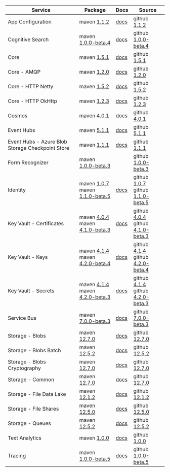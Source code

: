 | Service | Package | Docs | Source |
| ------- | ------- | ---- | ------ |
| App Configuration | maven [1.1.2](https://search.maven.org/artifact/com.azure/azure-data-appconfiguration/1.1.2/jar/) | [docs](https://docs.microsoft.com/java/api/overview/azure/data-appconfiguration-readme/) | github [1.1.2](https://github.com/Azure/azure-sdk-for-java/tree/azure-data-appconfiguration_1.1.2/sdk/appconfiguration/azure-data-appconfiguration/) |
| Cognitive Search | maven [1.0.0-beta.4](https://search.maven.org/artifact/com.azure/azure-search-documents/1.0.0-beta.4/jar/) | [docs](https://docs.microsoft.com/java/api/overview/azure/search-documents-readme/) | github [1.0.0-beta.4](https://github.com/Azure/azure-sdk-for-java/tree/azure-search-documents_1.0.0-beta.4/sdk/search/azure-search-documents/) |
| Core | maven [1.5.1](https://search.maven.org/artifact/com.azure/azure-core/1.5.1/jar/) | [docs](https://docs.microsoft.com/java/api/overview/azure/core-readme/) | github [1.5.1](https://github.com/Azure/azure-sdk-for-java/tree/azure-core_1.5.1/sdk/core/azure-core/) |
| Core - AMQP | maven [1.2.0](https://search.maven.org/artifact/com.azure/azure-core-amqp/1.2.0/jar/) | [docs](https://docs.microsoft.com/java/api/overview/azure/core-amqp-readme/) | github [1.2.0](https://github.com/Azure/azure-sdk-for-java/tree/azure-core-amqp_1.2.0/sdk/core/azure-core-amqp/) |
| Core - HTTP Netty | maven [1.5.2](https://search.maven.org/artifact/com.azure/azure-core-http-netty/1.5.2/jar/) | [docs](https://docs.microsoft.com/java/api/overview/azure/core-http-netty-readme/) | github [1.5.2](https://github.com/Azure/azure-sdk-for-java/tree/azure-core-http-netty_1.5.2/sdk/core/azure-core-http-netty/) |
| Core - HTTP OkHttp | maven [1.2.3](https://search.maven.org/artifact/com.azure/azure-core-http-okhttp/1.2.3/jar/) | [docs](https://docs.microsoft.com/java/api/overview/azure/core-http-okhttp-readme/) | github [1.2.3](https://github.com/Azure/azure-sdk-for-java/tree/azure-core-http-okhttp_1.2.3/sdk/core/azure-core-http-okhttp/) |
| Cosmos | maven [4.0.1](https://search.maven.org/artifact/com.azure/azure-cosmos/4.0.1/jar/) | [docs](https://docs.microsoft.com/java/api/overview/azure/cosmos-readme/) | github [4.0.1](https://github.com/Azure/azure-sdk-for-java/tree/azure-cosmos_4.0.1/sdk/cosmos/azure-cosmos/) |
| Event Hubs | maven [5.1.1](https://search.maven.org/artifact/com.azure/azure-messaging-eventhubs/5.1.1/jar/) | [docs](https://docs.microsoft.com/java/api/overview/azure/messaging-eventhubs-readme/) | github [5.1.1](https://github.com/Azure/azure-sdk-for-java/tree/azure-messaging-eventhubs_5.1.1/sdk/eventhubs/azure-messaging-eventhubs/) |
| Event Hubs - Azure Blob Storage Checkpoint Store | maven [1.1.1](https://search.maven.org/artifact/com.azure/azure-messaging-eventhubs-checkpointstore-blob/1.1.1/jar/) | [docs](https://docs.microsoft.com/java/api/overview/azure/messaging-eventhubs-checkpointstore-blob-readme/) | github [1.1.1](https://github.com/Azure/azure-sdk-for-java/tree/azure-messaging-eventhubs-checkpointstore-blob_1.1.1/sdk/eventhubs/azure-messaging-eventhubs-checkpointstore-blob/) |
| Form Recognizer | maven [1.0.0-beta.3](https://search.maven.org/artifact/com.azure/azure-ai-formrecognizer/1.0.0-beta.3/jar/) |  | github [1.0.0-beta.3](https://github.com/Azure/azure-sdk-for-java/tree/azure-ai-formrecognizer_1.0.0-beta.3/sdk/formrecognizer/azure-ai-formrecognizer/) |
| Identity | maven [1.0.7](https://search.maven.org/artifact/com.azure/azure-identity/1.0.7/jar/)<br>maven [1.1.0-beta.5](https://search.maven.org/artifact/com.azure/azure-identity/1.1.0-beta.5/jar/) | [docs](https://docs.microsoft.com/java/api/overview/azure/identity-readme/) | github [1.0.7](https://github.com/Azure/azure-sdk-for-java/tree/azure-identity_1.0.7/sdk/identity/azure-identity/)<br>github [1.1.0-beta.5](https://github.com/Azure/azure-sdk-for-java/tree/azure-identity_1.1.0-beta.5/sdk/identity/azure-identity/) |
| Key Vault - Certificates | maven [4.0.4](https://search.maven.org/artifact/com.azure/azure-security-keyvault-certificates/4.0.4/jar/)<br>maven [4.1.0-beta.3](https://search.maven.org/artifact/com.azure/azure-security-keyvault-certificates/4.1.0-beta.3/jar/) | [docs](https://docs.microsoft.com/java/api/overview/azure/security-keyvault-certificates-readme/) | github [4.0.4](https://github.com/Azure/azure-sdk-for-java/tree/azure-security-keyvault-certificates_4.0.4/sdk/keyvault/azure-security-keyvault-certificates/)<br>github [4.1.0-beta.3](https://github.com/Azure/azure-sdk-for-java/tree/azure-security-keyvault-certificates_4.1.0-beta.3/sdk/keyvault/azure-security-keyvault-certificates/) |
| Key Vault - Keys | maven [4.1.4](https://search.maven.org/artifact/com.azure/azure-security-keyvault-keys/4.1.4/jar/)<br>maven [4.2.0-beta.4](https://search.maven.org/artifact/com.azure/azure-security-keyvault-keys/4.2.0-beta.4/jar/) | [docs](https://docs.microsoft.com/java/api/overview/azure/security-keyvault-keys-readme/) | github [4.1.4](https://github.com/Azure/azure-sdk-for-java/tree/azure-security-keyvault-keys_4.1.4/sdk/keyvault/azure-security-keyvault-keys/)<br>github [4.2.0-beta.4](https://github.com/Azure/azure-sdk-for-java/tree/azure-security-keyvault-keys_4.2.0-beta.4/sdk/keyvault/azure-security-keyvault-keys/) |
| Key Vault - Secrets | maven [4.1.4](https://search.maven.org/artifact/com.azure/azure-security-keyvault-secrets/4.1.4/jar/)<br>maven [4.2.0-beta.3](https://search.maven.org/artifact/com.azure/azure-security-keyvault-secrets/4.2.0-beta.3/jar/) | [docs](https://docs.microsoft.com/java/api/overview/azure/security-keyvault-secrets-readme/) | github [4.1.4](https://github.com/Azure/azure-sdk-for-java/tree/azure-security-keyvault-secrets_4.1.4/sdk/keyvault/azure-security-keyvault-secrets/)<br>github [4.2.0-beta.3](https://github.com/Azure/azure-sdk-for-java/tree/azure-security-keyvault-secrets_4.2.0-beta.3/sdk/keyvault/azure-security-keyvault-secrets/) |
| Service Bus | maven [7.0.0-beta.3](https://search.maven.org/artifact/com.azure/azure-messaging-servicebus/7.0.0-beta.3/jar/) | [docs](https://docs.microsoft.com/java/api/overview/azure/messaging-servicebus-readme/) | github [7.0.0-beta.3](https://github.com/Azure/azure-sdk-for-java/tree/azure-messaging-servicebus_7.0.0-beta.3/sdk/servicebus/azure-messaging-servicebus/) |
| Storage - Blobs | maven [12.7.0](https://search.maven.org/artifact/com.azure/azure-storage-blob/12.7.0/jar/) | [docs](https://docs.microsoft.com/java/api/overview/azure/storage-blob-readme/) | github [12.7.0](https://github.com/Azure/azure-sdk-for-java/tree/azure-storage-blob_12.7.0/sdk/storage/azure-storage-blob/) |
| Storage - Blobs Batch | maven [12.5.2](https://search.maven.org/artifact/com.azure/azure-storage-blob-batch/12.5.2/jar/) | [docs](https://docs.microsoft.com/java/api/overview/azure/storage-blob-batch-readme/) | github [12.5.2](https://github.com/Azure/azure-sdk-for-java/tree/azure-storage-blob-batch_12.5.2/sdk/storage/azure-storage-blob-batch/) |
| Storage - Blobs Cryptography | maven [12.7.0](https://search.maven.org/artifact/com.azure/azure-storage-blob-cryptography/12.7.0/jar/) | [docs](https://docs.microsoft.com/java/api/overview/azure/storage-blob-cryptography-readme/) | github [12.7.0](https://github.com/Azure/azure-sdk-for-java/tree/azure-storage-blob-cryptography_12.7.0/sdk/storage/azure-storage-blob-cryptography/) |
| Storage - Common | maven [12.7.0](https://search.maven.org/artifact/com.azure/azure-storage-common/12.7.0/jar/) | [docs](https://docs.microsoft.com/java/api/overview/azure/storage-common-readme/) | github [12.7.0](https://github.com/Azure/azure-sdk-for-java/tree/azure-storage-common_12.7.0/sdk/storage/azure-storage-common/) |
| Storage - File Data Lake | maven [12.1.2](https://search.maven.org/artifact/com.azure/azure-storage-file-datalake/12.1.2/jar/) | [docs](https://docs.microsoft.com/java/api/overview/azure/storage-file-datalake-readme/) | github [12.1.2](https://github.com/Azure/azure-sdk-for-java/tree/azure-storage-file-datalake_12.1.2/sdk/storage/azure-storage-file-datalake/) |
| Storage - File Shares | maven [12.5.0](https://search.maven.org/artifact/com.azure/azure-storage-file-share/12.5.0/jar/) | [docs](https://docs.microsoft.com/java/api/overview/azure/storage-file-share-readme/) | github [12.5.0](https://github.com/Azure/azure-sdk-for-java/tree/azure-storage-file-share_12.5.0/sdk/storage/azure-storage-file-share/) |
| Storage - Queues | maven [12.5.2](https://search.maven.org/artifact/com.azure/azure-storage-queue/12.5.2/jar/) | [docs](https://docs.microsoft.com/java/api/overview/azure/storage-queue-readme/) | github [12.5.2](https://github.com/Azure/azure-sdk-for-java/tree/azure-storage-queue_12.5.2/sdk/storage/azure-storage-queue/) |
| Text Analytics | maven [1.0.0](https://search.maven.org/artifact/com.azure/azure-ai-textanalytics/1.0.0/jar/) | [docs](https://docs.microsoft.com/java/api/overview/azure/ai-textanalytics-readme/) | github [1.0.0](https://github.com/Azure/azure-sdk-for-java/tree/azure-ai-textanalytics_1.0.0/sdk/textanalytics/azure-ai-textanalytics/) |
| Tracing | maven [1.0.0-beta.5](https://search.maven.org/artifact/com.azure/azure-core-tracing-opentelemetry/1.0.0-beta.5/jar/) | [docs](https://docs.microsoft.com/java/api/overview/azure/core-tracing-opentelemetry-readme/) | github [1.0.0-beta.5](https://github.com/Azure/azure-sdk-for-java/tree/azure-core-tracing-opentelemetry_1.0.0-beta.5/sdk/core/azure-core-tracing-opentelemetry/) |

